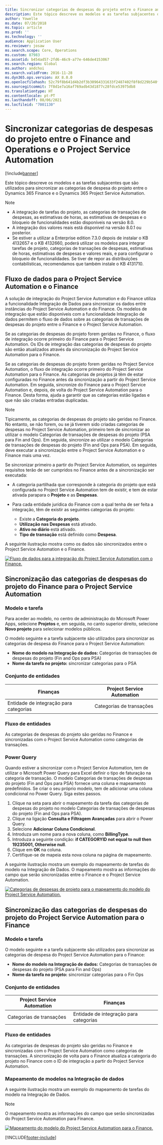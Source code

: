 ```yaml
---
title: Sincronizar categorias de despesas do projeto entre o Finance and Operations e o Project Service Automation
description: Este tópico descreve os modelos e as tarefas subjacentes que são utilizados para sincronizar as categorias de despesa do projeto entre o Microsoft Dynamics 365 Finance e o Dynamics 365 Project Service Automation.
author: Yowelle
ms.date: 07/20/2018
ms.topic: article
ms.prod: ''
ms.technology: ''
audience: Application User
ms.reviewer: josaw
ms.search.scope: Core, Operations
ms.custom: 87983
ms.assetid: b454ad57-2fd6-46c9-a77e-646de4153067
ms.search.region: Global
ms.author: andchoi
ms.search.validFrom: 2016-11-28
ms.dyn365.ops.version: AX 8.0.0
ms.openlocfilehash: 52c79f8b641d4b2df3b30964331633f2487402f8f8d229b540f9544c0f848557
ms.sourcegitcommit: 7f8d1e7a16af769adb43d1877c28fdce53975db8
ms.translationtype: HT
ms.contentlocale: pt-PT
ms.lasthandoff: 08/06/2021
ms.locfileid: "7001130"
---
```

# <a name="synchronize-project-expense-categories-between-finance-and-operations-and-project-service-automation"></a>Sincronizar categorias de despesas do projeto entre o Finance and Operations e o Project Service Automation

[!include[banner](../includes/banner.md)]

Este tópico descreve os modelos e as tarefas subjacentes que são utilizados para sincronizar as categorias de despesa do projeto entre o Dynamics 365 Finance e o Dynamics 365 Project Service Automation.

> [!NOTE]
> - A integração de tarefas do projeto, as categorias de transações de despesas, as estimativas de horas, as estimativas de despesas e o bloqueio de funcionalidades estão disponíveis na versão 8.0.
> - A integração dos valores reais está disponível na versão 8.0.1 ou posterior.
> - Se estiver a utilizar a Enterprise edition 7.3.0 depois de instalar o KB 4132657 e o KB 4132660, poderá utilizar os modelos para integrar tarefas de projeto, categorias de transações de despesas, estimativas de horas, estimativas de despesas e valores reais, e para configurar o bloqueio de funcionalidades. Se tiver de repor as distribuições contabilísticas, recomendamos que também instale o KB 4131710.

## <a name="data-flow-for-project-service-automation-and-finance"></a>Fluxo de dados para o Project Service Automation e o Finance

A solução de integração do Project Service Automation e do Finance utiliza a funcionalidade Integração de Dados para sincronizar os dados entre instâncias do Project Service Automation e do Finance. Os modelos de integração que estão disponíveis com a funcionalidade Integração de dados permitem o fluxo de dados sobre as categorias de transações de despesas do projeto entre o Finance e o Project Service Automation.

Se as categorias de despesas do projeto forem geridas no Finance, o fluxo de integração ocorre primeiro do Finance para o Project Service Automation. Os IDs de integração das categorias de despesas do projeto são então atualizados através da sincronização do Project Service Automation para o Finance.

Se as categorias de despesas do projeto forem geridas no Project Service Automation, o fluxo de integração ocorre primeiro do Project Service Automation para o Finance. As categorias de projetos já têm de estar configuradas no Finance antes da sincronização a partir do Project Service Automation. Em seguida, sincronize do Finance para o Project Service Automation e, depois, de volta do Project Service Automation para o Finance. Desta forma, ajuda a garantir que as categorias estão ligadas e que não são criadas entradas duplicadas.

> [!NOTE]
> Tipicamente, as categorias de despesas do projeto são geridas no Finance. No entanto, se não forem, ou se já tiverem sido criadas categorias de despesas no Project Service Automation, primeiro tem de sincronizar ao utilizar o modelo Categorias de transações de despesas do projeto (PSA para Fin and Ops). Em seguida, sincronize ao utilizar o modelo Categorias de transações de despesas do projeto (Fin and Ops para PSA). Em seguida, deve executar a sincronização entre o Project Service Automation e o Finance mais uma vez.
>
> Se sincronizar primeiro a partir do Project Service Automation, os seguintes requisitos terão de ser cumpridos no Finance antes de a sincronização ser executada:
>
> - A categoria partilhada que corresponde à categoria do projeto que está configurada no Project Service Automation tem de existir, e tem de estar ativada parapara o **Projeto** e as **Despesas**.
> - Para cada entidade jurídica do Finance com a qual tenha de ser feita a integração, têm de existir as seguintes categorias do projeto:
>
>     - Existe a **Categoria do projeto**. 
>     - **Utilização nas Despesas** está ativado.
>     - **Ativo no diário** está ativado.
>     - **Tipo de transação** está definido como **Despesa**.

A seguinte ilustração mostra como os dados são sincronizados entre o Project Service Automation e o Finance.

[![Fluxo de dados para a integração do Project Service Automation com o Finance.](./media/ProjectExpenseCategoriesFlow.png)](./media/ProjectExpenseCategoriesFlow.png)

## <a name="project-expense-category-synchronization-from-finance-to-project-service-automation"></a>Sincronização das categorias de despesas do projeto do Finance para o Project Service Automation

### <a name="template-and-task"></a>Modelo e tarefa

Para aceder ao modelo, no centro de administração do Microsoft Power Apps, selecione **Projetos** e, em seguida, no canto superior direito, selecione **Novo projeto** para selecionar modelos públicos.

O modelo seguinte e a tarefa subjacente são utilizados para sincronizar as categorias de despesa do Finance para o Project Service Automation:

- **Nome do modelo na Integração de dados:** Categorias de transações de despesas do projeto (Fin and Ops para PSA)
- **Nome da tarefa no projeto:** sincronizar categorias para o PSA

### <a name="entity-set"></a>Conjunto de entidades

| Finanças                           | Project Service Automation |
|-----------------------------------|----------------------------|
| Entidade de integração para categorias | Categorias de transações     |

### <a name="entity-flow"></a>Fluxo de entidades

As categorias de despesas do projeto são geridas no Finance e sincronizadas com o Project Service Automation como categorias de transações.

### <a name="power-query"></a>Power Query

Quando estiver a sincronizar com o Project Service Automation, tem de utilizar o Microsoft Power Query para Excel definir o tipo de faturação na categoria de transação. O modelo Categorias de transações de despesas do projeto (Fin and Ops para PSA) fornece uma coluna e mapeamento predefinidos. Se criar o seu próprio modelo, tem de adicionar uma coluna condicional no Power Query. Siga estes passos.

1. Clique na seta para abrir o mapeamento da tarefa das categorias de despesas do projeto no modelo Categorias de transações de despesas do projeto (Fin and Ops para PSA).
2. Clique na ligação **Consulta e Filtragem Avançadas** para abrir o Power Query.
2. Selecione **Adicionar Coluna Condicional**.
3. Introduza um nome para a nova coluna, como **BillingType**.
4. Introduza a seguinte condição: **if CATEGORYID not equal to null then 19235001, Otherwise null**.
5. Clique em **OK** na coluna.
6. Certifique-se de mapeia esta nova coluna na página de mapeamento.

A seguinte ilustração mostra um exemplo do mapeamento de tarefas do modelo na Integração de Dados. O mapeamento mostra as informações do campo que serão sincronizadas entre o Finance e o Project Service Automation.

[![Categorias de despesas de projeto para o mapeamento do modelo do Project Service Automation.](./media/ProjectExpenseCategoriesToPSAMapping.jpg)](./media/ProjectExpenseCategoriesToPSAMapping.jpg)

## <a name="project-expense-category-synchronization-from-project-service-automation-to-finance"></a>Sincronização das categorias de despesas do projeto do Project Service Automation para o Finance

### <a name="template-and-task"></a>Modelo e tarefa

O modelo seguinte e a tarefa subjacente são utilizados para sincronizar as categorias de despesa do Project Service Automation para o Finance:

- **Nome do modelo na Integração de dados:** Categorias de transações de despesas do projeto (PSA para Fin and Ops)
- **Nome da tarefa no projeto:** sincronizar categorias para o Fin Ops

### <a name="entity-set"></a>Conjunto de entidades

| Project Service Automation | Finanças                           |
|----------------------------|-----------------------------------|
| Categorias de transações     | Entidade de integração para categorias |

### <a name="entity-flow"></a>Fluxo de entidades

As categorias de despesas do projeto são geridas no Finance e sincronizadas com o Project Service Automation como categorias de transações. A sincronização de volta para o Finance atualiza a categoria do projeto no Finance com o ID de integração a partir do Project Service Automation.

### <a name="template-mapping-in-data-integration"></a>Mapeamento de modelos na Integração de dados

A seguinte ilustração mostra um exemplo do mapeamento de tarefas do modelo na Integração de Dados.

> [!NOTE]
> O mapeamento mostra as informações do campo que serão sincronizadas do Project Service Automation para Finance.

[![Mapeamento do modelo do Project Service Automation para o Finance.](./media/ProjectExpenseCategoriesToFinOpsMapping.jpg)](./media/ProjectExpenseCategoriesToFinOpsMapping.jpg)


[!INCLUDE[footer-include](../includes/footer-banner.md)]
